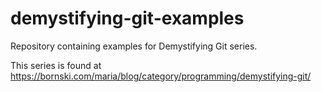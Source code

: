 # demystifying-git-examples

Repository containing examples for Demystifying Git series.

This series is found at https://bornski.com/maria/blog/category/programming/demystifying-git/

